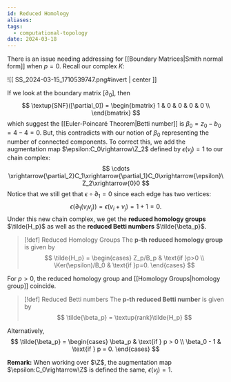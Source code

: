 ```yaml
---
id: Reduced Homology
aliases: 
tags:
  - computational-topology
date: 2024-03-18
---
```


There is an issue needing addressing for [[Boundary Matrices|Smith normal form]] when $p=0$. Recall our complex $K$:

![[ SS_2024-03-15_1710539747.png#invert | center ]]

If we look at the boundary matrix $[\partial_0]$, then
$$
    \textup{SNF}([\partial_0]) = \begin{bmatrix}
        1 & 0 & 0 & 0 & 0 \\
    \end{bmatrix}
$$
which suggest the [[Euler-Poincaré Theorem|Betti number]] is $\beta_0=z_0-b_0=4-4=0$. But, this contradicts with our notion of $\beta_0$ representing the number of connected components. To correct this, we add the augmentation map $\epsilon:C_0\rightarrow\Z_2$ defined by $\epsilon(v_j)=1$ to our chain complex:
$$
    \cdots \xrightarrow{\partial_2}C_1\xrightarrow{\partial_1}C_0\xrightarrow{\epsilon}\Z_2\xrightarrow{0}0
$$
Notice that we still get that $\epsilon\circ\partial_1=0$ since each edge has two vertices:
$$
    \epsilon(\partial_1(v_iv_j)) = \epsilon(v_i + v_j) = 1 + 1 = 0.
$$
Under this new chain complex, we get the **reduced homology groups** $\tilde{H_p}$ as well as the **reduced Betti numbers** $\tilde{\beta_p}$.

> [!def] Reduced Homology Groups
> The **p-th reduced homology group** is given by 
> $$
>   \tilde{H_p} = \begin{cases}
>       Z_p/B_p & \text{if }p>0 \\
>       \Ker(\epsilon)/B_0 & \text{if }p=0.
>   \end{cases}
> $$

For $p>0$, the reduced homology group and [[Homology Groups|homology group]] coincide.

> [!def] Reduced Betti numbers
> The **p-th reduced Betti number** is given by
> $$
>   \tilde{\beta_p} = \textup{rank}\tilde{H_p}
> $$

Alternatively,
$$
    \tilde{\beta_p} = \begin{cases}
        \beta_p & \text{if } p > 0 \\
        \beta_0 - 1 & \text{if } p = 0.
    \end{cases}
$$

**Remark:** When working over $\Z$, the augmentation map $\epsilon:C_0\rightarrow\Z$ is defined the same, $\epsilon(v_j)=1$.
